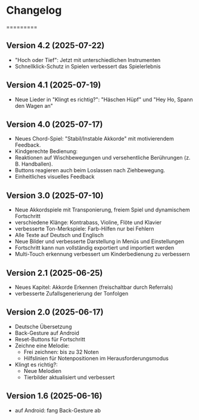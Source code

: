 # Changelog
=========


## Version 4.2 (2025-07-22)
- "Hoch oder Tief": Jetzt mit unterschiedlichen Instrumenten
- Schnellklick-Schutz in Spielen verbessert das Spielerlebnis


## Version 4.1 (2025-07-19)
- Neue Lieder in "Klingt es richtig?": "Häschen Hüpf" und "Hey Ho, Spann den Wagen an"


## Version 4.0 (2025-07-17)
- Neues Chord-Spiel: "Stabil/Instable Akkorde" mit motivierendem Feedback.
- Kindgerechte Bedienung:
 - Reaktionen auf Wischbewegungen und versehentliche Berührungen (z. B. Handballen).
 - Buttons reagieren auch beim Loslassen nach Ziehbewegung.
- Einheitliches visuelles Feedback

## Version 3.0 (2025-07-10)
- Neue Akkordspiele mit Transponierung, freiem Spiel und dynamischem Fortschritt
- verschiedene Klänge: Kontrabass, Violine, Flöte und Klavier
- verbesserte Ton-Merkspiele: Farb-Hilfen nur bei Fehlern
- Alle Texte auf Deutsch und Englisch
- Neue Bilder und verbesserte Darstellung in Menüs und Einstellungen
- Fortschritt kann nun vollständig exportiert und importiert werden
- Multi-Touch erkennung verbessert um Kinderbedienung zu verbessern

## Version 2.1 (2025-06-25)
- Neues Kapitel: Akkorde Erkennen (freischaltbar durch Referrals)
- verbesserte Zufallsgenerierung der Tonfolgen

## Version 2.0 (2025-06-17)
- Deutsche Übersetzung
- Back-Gesture auf Android
- Reset-Buttons für Fortschritt
- Zeichne eine Melodie:
  - Frei zeichnen: bis zu 32 Noten
  - Hilfslinien für Notenpositionen im Herausforderungsmodus
- Klingt es richtig?:
  - Neue Melodien
  - Tierbilder aktualisiert und verbessert

## Version 1.6 (2025-06-16)
- auf Android: fang Back-Gesture ab

